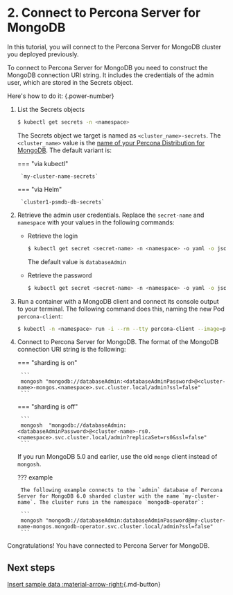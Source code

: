 # 2. Connect to Percona Server for MongoDB

In this tutorial, you will connect to the Percona Server for MongoDB cluster you deployed previously.

To connect to Percona Server for MongoDB you need to construct the MongoDB connection URI string. It includes the credentials of the admin user, which are stored in the Secrets object. 

Here's how to do it:
{.power-number}

1. List the Secrets objects

    ```{.bash data-prompt="$"}
    $ kubectl get secrets -n <namespace>
    ```

    The Secrets object we target is named as
    `<cluster_name>-secrets`. The `<cluster_name>` value is
    the [name of your Percona Distribution for MongoDB](operator.md#metadata). The default variant is:

    === "via kubectl" 

        `my-cluster-name-secrets`

    === "via Helm"

        `cluster1-psmdb-db-secrets`

2. Retrieve the admin user credentials. Replace the `secret-name` and `namespace` with your values in the following commands:

    * Retrieve the login 

       ```{.bash data-prompt="$"}
       $ kubectl get secret <secret-name> -n <namespace> -o yaml -o jsonpath='{.data.MONGODB_DATABASE_ADMIN_USER}' | base64 --decode | tr '\n' ' ' && echo " "
       ``` 

       The default value is `databaseAdmin` 

    * Retrieve the password 

       ```{.bash data-prompt="$"}
       $ kubectl get secret <secret-name> -n <namespace> -o yaml -o jsonpath='{.data.MONGODB_DATABASE_ADMIN_PASSWORD}' | base64 --decode | tr '\n' ' ' && echo " "
       ```

3. Run a container with a MongoDB client and connect its console output to your terminal. The following command does this, naming the new Pod `percona-client`:

    ```{.bash data-prompt="$"}
    $ kubectl -n <namespace> run -i --rm --tty percona-client --image=percona/percona-server-mongodb:{{ mongodb80recommended }} --restart=Never -- bash -il
    ```

4. Connect to Percona Server for MongoDB. The format of the MongoDB connection URI string is the following: 

    === "sharding is on"

        ```
        mongosh "mongodb://databaseAdmin:<databaseAdminPassword>@<cluster-name>-mongos.<namespace>.svc.cluster.local/admin?ssl=false"
        ```

    === "sharding is off"

        ```
        mongosh  "mongodb://databaseAdmin:<databaseAdminPassword>@<cluster-name>-rs0.<namespace>.svc.cluster.local/admin?replicaSet=rs0&ssl=false"
        ```

    If you run MongoDB 5.0 and earlier, use the old `mongo` client instead of `mongosh`.

    ??? example

        The following example connects to the `admin` database of Percona Server for MongoDB 6.0 sharded cluster with the name `my-cluster-name`. The cluster runs in the namespace `mongodb-operator`:

        ```
        mongosh "mongodb://databaseAdmin:databaseAdminPassword@my-cluster-name-mongos.mongodb-operator.svc.cluster.local/admin?ssl=false"
        ```

Congratulations! You have connected to Percona Server for MongoDB. 

## Next steps

[Insert sample data :material-arrow-right:](data-insert.md){.md-button}
